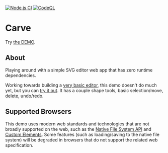 [![Node.js CI](https://github.com/codedread/carve/actions/workflows/node.js.yml/badge.svg)](https://github.com/codedread/carve/actions/workflows/node.js.yml)
[![CodeQL](https://github.com/codedread/carve/actions/workflows/codeql-analysis.yml/badge.svg)](https://github.com/codedread/carve/actions/workflows/codeql-analysis.yml)

# Carve

Try [the DEMO](https://codedread.github.io/carve/).

## About

Playing around with a simple SVG editor web app that has zero runtime dependencies.

Working towards building a [very basic editor](https://github.com/codedread/carve/projects/1), this
demo doesn't do much yet, but you can [try it out](https://codedread.github.io/carve/). It has a
couple shape tools, basic selection/move, delete, undo/redo.

## Supported Browsers

This demo uses modern web standards and technologies that are not broadly supported on the web,
such as the [Native File System API](https://wicg.github.io/file-system-access/) and
[Custom Elements](https://html.spec.whatwg.org/multipage/custom-elements.html#custom-elements).
Some features (such as loading/saving to the native file system) will be degraded in browsers that
do not support the related web specification.

